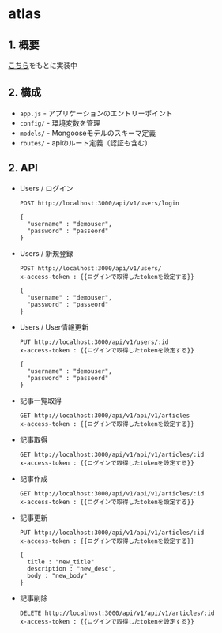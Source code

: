 # atlas

## 1. 概要
[こちら](https://github.com/ktguy123/node-express-realworld-example-app)をもとに実装中

## 2. 構成
* `app.js` - アプリケーションのエントリーポイント
* `config/` - 環境変数を管理
* `models/` - Mongooseモデルのスキーマ定義
* `routes/` - apiのルート定義（認証も含む）

## 2. API

* Users / ログイン

  ```http
  POST http://localhost:3000/api/v1/users/login
  
  {
  	"username" : "demouser",
  	"password" : "passeord"
  }
  ```

* Users / 新規登録

  ```http
  POST http://localhost:3000/api/v1/users/
  x-access-token : {{ログインで取得したtokenを設定する}}

  {
  	"username" : "demouser",
  	"password" : "passeord"
  }
  ```

* Users / User情報更新

  ```http
  PUT http://localhost:3000/api/v1/users/:id
  x-access-token : {{ログインで取得したtokenを設定する}}

  {
  	"username" : "demouser",
  	"password" : "passeord"
  }
  ```

* 記事一覧取得

  ```http
  GET http://localhost:3000/api/v1/api/v1/articles
  x-access-token : {{ログインで取得したtokenを設定する}}
  ```

* 記事取得

  ```http
  GET http://localhost:3000/api/v1/api/v1/articles/:id
  x-access-token : {{ログインで取得したtokenを設定する}}
  ```

* 記事作成

  ```http
  GET http://localhost:3000/api/v1/api/v1/articles/:id
  x-access-token : {{ログインで取得したtokenを設定する}}
  ```

* 記事更新

  ```http
  PUT http://localhost:3000/api/v1/api/v1/articles/:id
  x-access-token : {{ログインで取得したtokenを設定する}}
  
  {
  	title : "new_title"
   	description : "new_desc",  
   	body : "new_body" 
  }
  ```

* 記事削除

  ```http
  DELETE http://localhost:3000/api/v1/api/v1/articles/:id
  x-access-token : {{ログインで取得したtokenを設定する}}
  ```

  